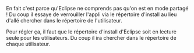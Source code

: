 En fait c'est parce qu'Eclipse ne comprends pas qu'on est en mode partagé ! Du coup il essaye de verrouiller l'appli via 
le répertoire d'install au lieu d'allé chercher dans le répertoire de l'utilisateur.

Pour régler ça, il faut que le répertoire d'install d'Eclipse soit en lecture seule pour les utilisateurs. Du coup il 
ira chercher dans le répertoire de chaque utilisateur.

<!-- --- tags: eclipse -->